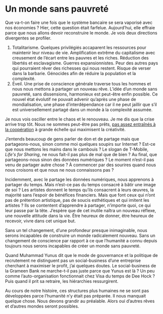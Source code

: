 # Un monde sans pauvreté

Que va-t-on faire une fois que le système bancaire se sera vaporisé avec nos économies ? Hier, cette question était farfelue. Aujourd’hui, elle effraie parce que nous allons devoir reconstruire le monde. Je vois deux directions divergentes se profiler.

1. Totalitarisme. Quelques privilégiés accaparent les ressources pour maintenir leur niveau de vie. Amplification extrême du capitalisme avec creusement de l’écart entre les pauvres et les riches. Réduction des libertés et esclavagisme. Guerres expansionnistes. Peur des autres pays qui pourraient rêver des richesses qui nous restent. Risque de verser dans la barbarie. Génocides afin de réduire la population et la complexité.
2. Éveil. Une prise de conscience générale traverse tous les hommes et nous nous mettons à partager un nouveau rêve. L’idée d’un monde sans pauvreté, sans dissensions, harmonieux est peut-être enfin possible. Ce nouvel état évolutif ne pouvait advenir qu’après une phase de mondialisation, une phase d’interdépendance car il ne peut jaillir que s’il est universellement partagé dans un monde à la complexité assumée.

Je nous vois osciller entre le chaos et le renouveau. Je me dis que la crise arrive trop tôt. Nous ne sommes peut-être pas prêts, [pas assez entraînés à la coopération](http://blog.tcrouzet.com/2009/05/13/les-ecureuils-egoistes/) à grande échelle qui maximisent la créativité.

J’entends beaucoup de gens parler de don et de partage mais que partageons-nous, sinon comme moi quelques soupirs sur Internet ? Est-ce que nous mettons les mains dans le cambouis ? Le slogan de T-Mobile, *Life's for Sharing*, ne nous fait-il pas plus de mal que de bien ? Au final, que partageons-nous sinon des données numériques ? Le moment n’est-il pas venu de partager autre chose ? À commencer par des sourires quand nous nous croisons et que nous ne nous connaissons pas ?

Incidemment, avec le partage les données numériques, nous apprenons à partager du temps. Mais n’est-ce pas du temps consacré à bâtir une image de soi ? Les artistes donnent le temps qu’ils consacrent à leurs œuvres, la majorité sans l’espoir de bénéfices financiers. Mais que font ceux qui n’ont pas de prétention artistique, pas de soucis esthétiques et qui imitent les artistes ? Ils se contentent d’apprendre à partager, n’importe quoi, ce qui leur passe par la tête. J’espère que de cet inutile naîtra un nouveau réflexe, une nouvelle attitude dans la vie. Être heureux de donner, être heureux de recevoir, vivre dans cet unique but.

Sans un tel changement, d’une profondeur presque inimaginable, nous serons incapables de construire un monde radicalement nouveau. Sans un changement de conscience par rapport à ce que l’humanité a connu depuis toujours nous serons incapables de créer un monde sans pauvreté.

Quand Muhammad Yunus dit que le mode de gouvernance et la politique de recrutement ne distinguent pas un social-business d’une entreprise cherchant à maximiser le profit, j’ai quelques doutes. Le social-business de la Grameen Bank ne marche-t-il pas juste parce que Yunus est là ? Un peu comme l’auto-organisation fonctionnait chez Visa du temps de Dee Hock ? Puis quand il prit sa retraire, les hiérarchies ressurgirent.

Au cours de notre histoire, ces structures plus humaines ne se sont pas développées parce l’humanité n’y était pas préparée. Il nous manquait quelque chose. Nous devons grandir au préalable. Alors oui d’autres rêves et d’autres mondes seront possibles.
